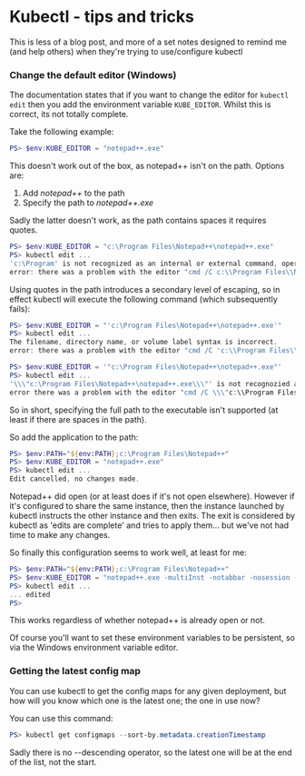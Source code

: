 # Kubectl - tips and tricks

This is less of a blog post, and more of a set notes designed to remind me (and help others) when they're trying to use/configure kubectl

### Change the default editor (Windows)
The documentation states that if you want to change the editor for `kubectl edit` then you add the environment variable `KUBE_EDITOR`.
Whilst this is correct, its not totally complete.

Take the following example:

```powershell
PS> $env:KUBE_EDITOR = "notepad++.exe"
```

This doesn't work out of the box, as notepad++ isn't on the path. Options are:
1. Add _notepad++_ to the path
2. Specify the path to _notepad++.exe_

Sadly the latter doesn't work, as the path contains spaces it requires quotes.

```powershell
PS> $env:KUBE_EDITOR = "c:\Program Files\Notepad++\notepad++.exe"
PS> kubectl edit ...
'c:\Program' is not recognized as an internal or external command, operable program or batch file.
error: there was a problem with the editor "cmd /C c:\\Program Files\\Notepad++\\notepad.exe"
```

Using quotes in the path introduces a secondary level of escaping, so in effect kubectl will execute the following command (which subsequently fails):

```powershell
PS> $env:KUBE_EDITOR = "'c:\Program Files\Notepad++\notepad++.exe'"
PS> kubectl edit ...
The filename, directory name, or volume label syntax is incorrect.
error: there was a problem with the editor "cmd /C 'c:\\Program Files\\Notepad++\\notepad++.exe'"

PS> $env:KUBE_EDITOR = '"c:\Program Files\Notepad++\notepad++.exe"'
PS> kubectl edit ...
'\\\"c:\Program Files\Notepad++\notepad++.exe\\\"' is not recognozied as an internal or external command, operable program or batch file.
error there was a problem with the editor "cmd /C \\\"c:\\Program Files\\Notepad++\\notepad++.exe\\\"
```

So in short, specifying the full path to the executable isn't supported (at least if there are spaces in the path).

So add the application to the path:

```powershell
PS> $env:PATH="${env:PATH};c:\Program Files\Notepad++"
PS> $env:KUBE_EDITOR = "notepad++.exe"
PS> kubectl edit ...
Edit cancelled, no changes made.
```
Notepad++ did open (or at least does if it's not open elsewhere). However if it's configured to share the same instance, then the instance launched by kubectl instructs the other instance and then exits. The exit is considered by kubectl as 'edits are complete' and tries to apply them... but we've not had time to make any changes.

So finally this configuration seems to work well, at least for me:

```powershell
PS> $env:PATH="${env:PATH};c:\Program Files\Notepad++"
PS> $env:KUBE_EDITOR = "notepad++.exe -multiInst -notabbar -nosession -noPlugin"
PS> kubectl edit ...
... edited
PS>
```
This works regardless of whether notepad++ is already open or not. 

Of course you'll want to set these environment variables to be persistent, so via the Windows environment variable editor.

### Getting the latest config map
You can use kubectl to get the config maps for any given deployment, but how will you know which one is the latest one; the one in use now?

You can use this command:

```powershell
PS> kubectl get configmaps --sort-by.metadata.creationTimestamp
```

Sadly there is no --descending operator, so the latest one will be at the end of the list, not the start.
